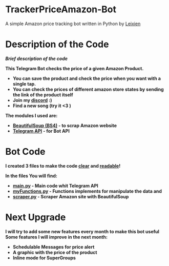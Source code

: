 # TrackerPriceAmazon-Bot
A simple Amazon price tracking bot written in Python by <a href = 'https://github.com/Leixien'>Leixien</a>

# Description of the Code

<b><i>Brief description of the code</i><b></br>
  
This Telegram Bot checks the price of a given Amazon Product. 
  - You can save the product and check the price when you want with a single tap. 
  - You can check the prices of different amazon store states by sending the link of the product itself
  - Join my <a href = 'https://discord.gg/kTg5fhVERQv' >discord</a> :)
  - Find a new song (try it <3 )
                             
The modules I used are:

  - <a href = 'https://www.crummy.com/software/BeautifulSoup/bs4/doc/' >BeautifulSoup (BS4)</a> - to scrap Amazon website
  - <a href = 'https://python-telegram-bot.org/'>Telegram API</a> - for Bot API

# Bot Code
I created 3 files to make the code <a href = 'https://www.martinfowler.com/bliki/CodeAsDocumentation.html#:~:text=I%20think%20part,began%20to%20program.'>clear</a> and <a href = 'https://www.martinfowler.com/bliki/CodeAsDocumentation.html#:~:text=I%20think%20part,began%20to%20program.'>readable</a>!

In the files You will find:
  - <a href = 'https://github.com/Leixien/TrackerPriceAmazon-Bot/blob/main/main.py'> main.py</a> - Main code whit Telegram API
  - <a href = 'https://github.com/Leixien/TrackerPriceAmazon-Bot/blob/main/myFunctions.py'>myFunctions.py</a> - Functions implements for manipulate the data and 
  - <a href = 'https://github.com/Leixien/TrackerPriceAmazon-Bot/blob/main/scraper.py'>scraper.py</a> - Scraper Amazon site with BeautifulSoup

# Next Upgrade 
I will try to add some new features every month to make this bot useful
Some features I will improve in the next month:
  - Schedulable Messages for price alert
  - A graphic with the price of the product
  - Inline mode for SuperGroups

